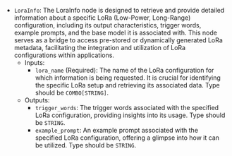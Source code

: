 - `LoraInfo`: The LoraInfo node is designed to retrieve and provide detailed information about a specific LoRa (Low-Power, Long-Range) configuration, including its output characteristics, trigger words, example prompts, and the base model it is associated with. This node serves as a bridge to access pre-stored or dynamically generated LoRa metadata, facilitating the integration and utilization of LoRa configurations within applications.
    - Inputs:
        - `lora_name` (Required): The name of the LoRa configuration for which information is being requested. It is crucial for identifying the specific LoRa setup and retrieving its associated data. Type should be `COMBO[STRING]`.
    - Outputs:
        - `trigger_words`: The trigger words associated with the specified LoRa configuration, providing insights into its usage. Type should be `STRING`.
        - `example_prompt`: An example prompt associated with the specified LoRa configuration, offering a glimpse into how it can be utilized. Type should be `STRING`.
